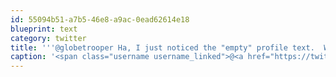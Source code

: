 ```yaml
---
id: 55094b51-a7b5-46e8-a9ac-0ead62614e18
blueprint: text
category: twitter
title: '''@globetrooper Ha, I just noticed the "empty" profile text.  Well done :)'
caption: '<span class="username username_linked">@<a href="https://twitter.com/globetrooper" title="Globetrooper">globetrooper</a></span> Ha, I just noticed the "empty" profile text.  Well done :)'
---
```


